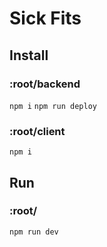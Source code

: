 # Sick Fits

## Install
### :root/backend
`npm i`
`npm run deploy`
### :root/client
`npm i`

## Run
### :root/
`npm run dev`